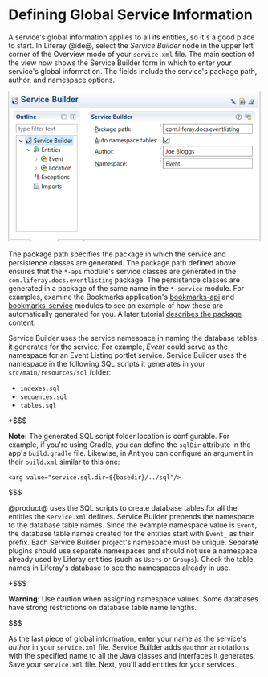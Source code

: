 # Defining Global Service Information [](id=defining-global-service-information)

A service's global information applies to all its entities, so it's a good place
to start. In Liferay @ide@, select the *Service Builder* node in the upper left
corner of the Overview mode of your `service.xml` file. The main section of the
view now shows the Service Builder form in which to enter your service's global
information. The fields include the service's package path, author, and
namespace options.

![Figure 1: This is the Service Builder form from a fictitious Event Listing application's `service.xml`.](../../../../images/service-builder-main-form.png)

The package path specifies the package in which the service and persistence
classes are generated. The package path defined above ensures that the `*-api`
module's service classes are generated in the `com.liferay.docs.eventlisting`
package. The persistence classes are generated in a package of the same name in
the `*-service` module. For examples, examine the Bookmarks application's
[bookmarks-api](https://github.com/liferay/liferay-portal/tree/master/modules/apps/collaboration/bookmarks/bookmarks-api)
and
[bookmarks-service](https://github.com/liferay/liferay-portal/tree/master/modules/apps/collaboration/bookmarks/bookmarks-service)
modules to see an example of how these are automatically generated for you. A
later tutorial 
[describes the package content](/develop/tutorials/-/knowledge_base/7-1/running-service-builder-and-understanding-the-generated-code). 

Service Builder uses the service namespace in naming the database tables it
generates for the service. For example, *Event* could serve as the namespace for
an Event Listing portlet service. Service Builder uses the namespace in the
following SQL scripts it generates in your `src/main/resources/sql` folder:

- `indexes.sql`
- `sequences.sql`
- `tables.sql`

+$$$

**Note:** The generated SQL script folder location is configurable. For example,
if you're using Gradle, you can define the `sqlDir` attribute in the app's
`build.gradle` file. Likewise, in Ant you can configure an argument in their
`build.xml` similar to this one:

    <arg value="service.sql.dir=${basedir}/../sql"/>

$$$

@product@ uses the SQL scripts to create database tables for all the entities
the `service.xml` defines. Service Builder prepends the namespace to the
database table names. Since the example namespace value is `Event`, the database
table names created for the entities start with `Event_` as their prefix. Each
Service Builder project's namespace must be unique. Separate plugins should use
separate namespaces and should not use a namespace already used by Liferay
entities (such as `Users` or `Groups`). Check the table names in Liferay's
database to see the namespaces already in use.

+$$$

**Warning:** Use caution when assigning namespace values. Some databases have
strong restrictions on database table name lengths.

$$$

As the last piece of global information, enter your name as the service's
*author* in your `service.xml` file. Service Builder adds `@author` annotations
with the specified name to all the Java classes and interfaces it generates.
Save your `service.xml` file. Next, you'll
add entities for your services. 
